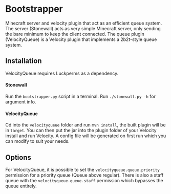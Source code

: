 # Bootstrapper
Minecraft server and velocity plugin that act as an efficient queue system. The server (Stonewall) acts as very simple Minecraft server, only sending the bare minimum to keep the client connected. The queue plugin (VelocityQueue) is a Velocity plugin that implements a 2b2t-style queue system.

## Installation
VelocityQueue requires Luckperms as a dependency.

#### Stonewall
Run the `bootstrapper.py` script in a terminal. Run `./stonewall.py -h` for argument info.

#### VelocityQueue
Cd into the `velocityqueue` folder and run `mvn install`, the built plugin will be in `target`. You can then put the jar into the plugin folder of your Velocity install and run Velocity. A config file will be generated on first run which you can modify to suit your needs.

## Options
For VelocityQueue, it is possible to set the `velocityqueue.queue.priority` permission for a priority queue (Queue above regular). There is also a staff queue with the `velocityqueue.queue.staff` permission which bypasses the queue entirely.
